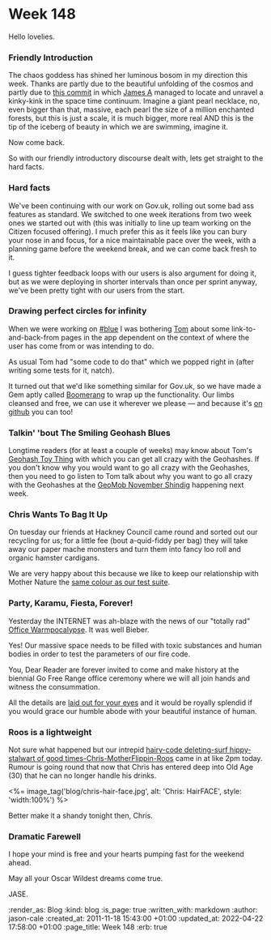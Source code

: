 Week 148
===

Hello lovelies.

### Friendly Introduction
The chaos goddess has shined her luminous bosom in my direction this week. Thanks are partly due to the beautiful unfolding of the cosmos and partly due to [this commit](https://github.com/freerange/harmonia/commit/d4f0925026456e3da07cd3ca7107cf411516c9a3) in which [James A](http://interblah.net/) managed to locate and unravel a kinky-kink in the space time continuum. Imagine a giant pearl necklace, no, even bigger than that, massive, each pearl the size of a million enchanted forests, but this is just a scale, it is much bigger, more real AND this is the tip of the iceberg of beauty in which we are swimming, imagine it.

Now come back.

So with our friendly introductory discourse dealt with, lets get straight to the hard facts.

### Hard facts
We've been continuing with our work on Gov.uk, rolling out some bad ass features as standard. We switched to one week iterations from two week ones we started out with (this was initially to line up team working on the Citizen focused offering). I much prefer this as it feels like you can bury your nose in and focus, for a nice maintainable pace over the week, with a planning game before the weekend break, and we can come back fresh to it.

I guess tighter feedback loops with our users is also argument for doing it, but as we were deploying in shorter intervals than once per sprint anyway, we've been pretty tight with our users from the start.

### Drawing perfect circles for infinity
When we were working on [#blue](http://hashblue.com) I was bothering [Tom](http://tomafro.net/) about some link-to-and-back-from pages in the app dependent on the context of where the user has come from or was intending to do.

As usual Tom had "some code to do that" which we popped right in (after writing some tests for it, natch).

It turned out that we'd like something similar for Gov.uk, so we have made a Gem aptly called [Boomerang](https://github.com/freerange/boomerang-rails) to wrap up the functionality. Our limbs cleansed and free, we can use it wherever we please &mdash; and because it's [on github](https://github.com/freerange/boomerang-rails) you can too!

### Talkin' 'bout The Smiling Geohash Blues
Longtime readers (for at least a couple of weeks) may know about Tom's [Geohash Toy Thing](http://tomafro.net/2011/09/a-small-toy-to-explore-geohashes) with which you can get all crazy with the Geohashes. If you don't know why you would want to go all crazy with the Geohashes, then you need to go listen to Tom talk about why you want to go all crazy with the Geohashes at the [GeoMob November Shindig](http://lanyrd.com/2011/geomob-november/) happening next week.

### Chris Wants To Bag It Up
On tuesday our friends at Hackney Council came round and sorted out our recycling for us; for a little fee (bout a-quid-fiddy per bag) they will take away our paper mache monsters and turn them into fancy loo roll and organic hamster cardigans.

We are very happy about this because we like to keep our relationship with Mother Nature the [same colour as our test suite](http://0to255.com/16901e).

### Party, Karamu, Fiesta, Forever!
Yesterday the INTERNET was ah-blaze with the news of our "totally rad" [Office Warmpocalypse](http://lanyrd.com/2011/go-free-ranges-office-warmpocalypse/). It was well Bieber.

Yes! Our massive space needs to be filled with toxic substances and human bodies in order to test the parameters of our fire code.

You, Dear Reader are forever invited to come and make history at the biennial Go Free Range office ceremony where we will all join hands and witness the consummation.

All the details are [laid out for your eyes](/officewarming) and it would be royally splendid if you would grace our humble abode with your beautiful instance of human.

### Roos is a lightweight

Not sure what happened but our intrepid [hairy-code deleting-surf hippy-stalwart of good times-Chris-MotherFlippin-Roos](http://chrisroos.co.uk) came in at like 2pm today. Rumour is going round that now that Chris has entered deep into Old Age (30) that he can no longer handle his drinks.

<%= image_tag('blog/chris-hair-face.jpg', alt: 'Chris: HairFACE', style: 'width:100%') %>

Better make it a shandy tonight then, Chris.

### Dramatic Farewell

I hope your mind is free and your hearts pumping fast for the weekend ahead.

May all your Oscar Wildest dreams come true.

JASE.

:render_as: Blog
:kind: blog
:is_page: true
:written_with: markdown
:author: jason-cale
:created_at: 2011-11-18 15:43:00 +01:00
:updated_at: 2022-04-22 17:58:00 +01:00
:page_title: Week 148
:erb: true
